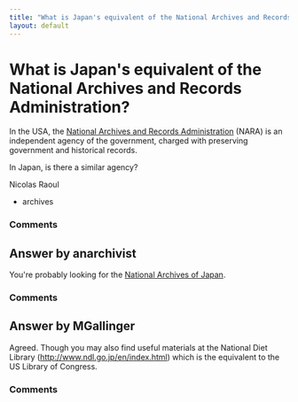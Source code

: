 ```yaml
---
title: "What is Japan's equivalent of the National Archives and Records Administration?"
layout: default
---
```

What is Japan's equivalent of the National Archives and Records Administration?
=====================
In the USA, the [National Archives and Records
Administration](http://en.wikipedia.org/wiki/National_Archives_and_Records_Administration)
(NARA) is an independent agency of the government, charged with
preserving government and historical records.

In Japan, is there a similar agency?

Nicolas Raoul

<ul class="tags"><li class="tag">archives</li></ul>

### Comments ###


Answer by anarchivist
----------------
You're probably looking for the [National Archives of
Japan](http://www.archives.go.jp/english/index.html).

### Comments ###

Answer by MGallinger
----------------
Agreed. Though you may also find useful materials at the National Diet
Library (http://www.ndl.go.jp/en/index.html) which is the equivalent to
the US Library of Congress.

### Comments ###

